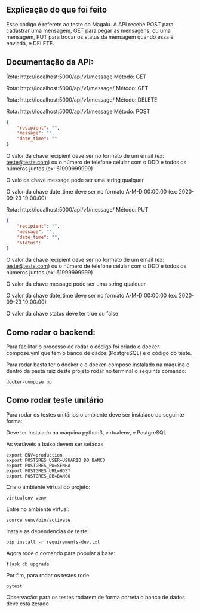 ## Explicação do que foi feito

Esse código é referete ao teste do Magalu. A API recebe POST para cadastrar uma mensagem, GET para pegar as mensagens, ou uma mensagem, PUT para trocar os status da mensagem quando essa é enviada, e DELETE.

## Documentação da API:

Rota: http://localhost:5000/api/v1/message Método: GET


Rota: http://localhost:5000/api/v1/message/<id> Método: GET

Rota: http://localhost:5000/api/v1/message/<id> Método: DELETE

Rota: http://localhost:5000/api/v1/message Método: POST

```json
{
    "recipient": "",
    "message": "",
    "date_time": ""
}
```

O valor da chave recipient deve ser no formato de um email (ex: teste@teste.com) ou o número de telefone celular com o DDD e todos os números juntos (ex: 61999999999)

O valo da chave message pode ser uma string qualquer

O valor da chave date_time deve ser no formato A-M-D 00:00:00 (ex: 2020-09-23 19:00:00)

Rota: http://localhost:5000/api/v1/message/<id> Método: PUT

```json
{
    "recipient": "",
    "message": "",
    "date_time": "",
    "status": 
}
```

O valor da chave recipient deve ser no formato de um email (ex: teste@teste.com) ou o número de telefone celular com o DDD e todos os números juntos (ex: 61999999999)

O valor da chave message pode ser uma string qualquer

O valor da chave date_time deve ser no formato A-M-D 00:00:00 (ex: 2020-09-23 19:00:00)

O valor da chave status deve ter true ou false

## Como rodar o backend:

Para facilitar o processo de rodar o código foi criado o docker-compose.yml que tem o banco de dados (PostgreSQL) e o código do teste.

Para rodar basta ter o docker e o docker-compose instalado na máquina e dentro da pasta raiz deste projeto rodar no terminal o seguinte comando:

```
docker-compose up
```

## Como rodar teste unitário

Para rodar os testes unitários o ambiente deve ser instalado da seguinte forma:

Deve ter instalado na máquina python3, virtualenv, e PostgreSQL

As variáveis a baixo devem ser setadas

```
export ENV=production
export POSTGRES_USER=USUARIO_DO_BANCO
export POSTGRES_PW=SENHA
export POSTGRES_URL=HOST
export POSTGRES_DB=BANCO
```

Crie o ambiente virtual do projeto:

```
virtualenv venv
```

Entre no ambiente virtual:

```
source venv/bin/activate
```

Instale as dependencias de teste:

```
pip install -r requirements-dev.txt
```

Agora rode o comando para popular a base:

```
flask db upgrade
```

Por fim, para rodar os testes rode:

```
pytest
```

Observação: para os testes rodarem de forma correta o banco de dados deve está zerado
